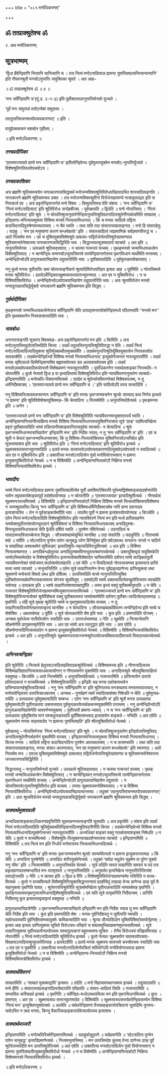 +++
title = "०८५ मनोधिकरणम्"

+++


## ॐ तत्प्राक्श्रुतेश्च ॐ

२. अथ मनोधिकरणम्

## **सूत्रभाष्यम्**

‘द्विधा हैवेन्द्रियाणि नित्यानि चानित्यानि च । तत्र नित्यं मनोऽनादित्वान्न ह्यमनाः पुमांस्तिष्ठत्यनित्यान्यन्यानि’ इति गौपवनश्रुतौ मनसोऽनुत्पत्तिः सयुक्तिका श्रूयते । अत आह–

॥ ॐ तत्प्राक्श्रुतेश्च ॐ ॥ ४ ॥

‘मनः सर्वेन्द्रियाणि च’(मुं.उ. २-१-३) इति पूर्वोक्तत्वान्नानुत्पत्तिर्मनसो युज्यते ।

‘पूर्वं मनः समुत्पन्नं ततोऽन्येषां समुद्भवः ।

तदनुत्पत्तिवचनमल्पोपचयकारणात्’ ॥ इति ।

वायुप्रेाक्तवचनं चशब्देन गृहीतम् ।

॥ इति मनोऽधिकरणम् ॥

### ***तत्त्वप्रदीपिका***

‘एतस्माज्जायते प्राणो मनः सर्वेन्द्रियाणि च’ इतीतरेन्द्रियेभ्यः पूर्वमुत्पत्त्युक्तेन मनसोऽ-नुत्पत्तिर्युज्यते । विशेषश्रुतिगतिरल्पोपचयोऽत्र ।

### ***तत्त्वप्रकाशिका***

अत्र ब्रह्मणि श्रुतिसमन्वयेन जगत्कारणत्वसिद्ध्यर्थं मनोजन्मविषयश्रुतिविरोधपरिहारादस्ति शास्त्रादिसङ्गतिः । जगत्कारणे ब्रह्मणि श्रुतिसमन्वय उक्तः । तत्र मनोजन्मविषयश्रुतीनां विरोधेनाप्रामाण्ये नासावुपपद्यत इति स निराकार्य एव । अत्र प्रकृतेन्द्रियान्तर्गतं मनो विषयः । किमुत्पत्तिमन्न वेति संशयः । ‘मनः सर्वेन्द्रियाणि च’ ‘नित्यं मनोऽनादित्वात्’ इति श्रुतिविरोधः सन्देहबीजम् । पूर्वपक्षयति ॥ द्विधेति ॥ मनो नोत्पत्तिमत् । ‘नित्यं मनोऽनादित्वात्’ इति श्रुतेः । न चोत्पत्तिश्रुत्यनुसारेणेन्द्रियानुत्पत्तिश्रुतिवदनादित्वश्रुतेर्गौणार्थत्वमिति साम्प्रतम् । इन्द्रियाणा-मनित्यत्वमुक्त्वा विशिष्य मनसो नित्यत्वाभिधानात् । किं च मनसः सादित्वे तद्विना कदाचिदनादिपुरुषेणावस्थातव्यम् । न चैवं भवति । तथा सति तदा संसाराभावप्रसङ्गात् । मनो हि संसारहेतुः । यदाहुः । ‘मन एव मनुष्याणां कारणं बन्धमोक्षयोः’ इति । संसारसादित्वं त्वप्रामाणिकं सर्वप्रमाणविरुद्धं च । अतो नित्यमेव मनः । एवं च युक्तियुक्तविशेषश्रुतेः प्राबल्या-त्तद्विरोधेनोत्पत्तिश्रुतेरप्रामाण्यान्न श्रुतिसमन्वयेनेश्वरस्य जगत्कारणत्वसिद्धिरिति भावः । सिद्धान्तयत्सूत्रमवतार्य व्याचष्टे ॥ अत इति ॥ नानुत्पत्तिर्मनसः । उत्पन्नत्वे श्रुतिसद्भावात् । न चास्या गत्यन्तरं वाच्यम् । पृथङ्मनसो जन्माभिधायकत्वेन विशेषश्रुतित्वात् । न चान्येन्द्रिय-वन्मनसोऽप्युत्पत्तिमत्त्वे तस्येन्द्रियान्तर्गतस्य पृथगभिधानं व्यर्थमिति मन्तव्यम् । अन्येन्द्रियेभ्योऽपि प्रागुत्पन्नत्वाभिप्रायेण तदुपपत्तेरिति भावः ॥ पूर्वोक्तत्वादिति ॥ पूर्वमुत्पन्नतयोक्तत्वात् ।

ननु कुतो मनसः पूर्वोत्पत्तिः कथं चोत्पत्त्यङ्गीकारे श्रुत्यादिविरोधपरिहार इत्यत आह ॥ पूर्वमिति ॥ नोत्पत्तिमत्वे मनसः श्रुतिविरोधः । प्रलयेऽपीन्द्रियवत्सूक्ष्मस्वरूपसत्ताभ्युपगमात् । अत एव न युक्तिविरोधः । न च विशिष्योक्तिविरोधः । अन्येन्द्रियेभ्योऽल्पोपचयाभिप्रायेण तदुपपत्तेरिति भावः । अतः श्रुत्यविरोधेन मनसो भगवदुत्पन्नत्वसिद्धेर्युक्तो जगत्कारणे ब्रह्मणि श्रुतिसमन्वय इति सिद्धम् ।

### ***गुर्वर्थदीपिका***

पृथङ्मनसो जन्माभिधायकत्वेनेत्यत्र सर्वेन्द्रियाणि चेति उत्पद्यमानतयोक्तेन्द्रियमध्ये पठितस्यापि ‘‘मनसो मन’’ इति पृथक्कथनेन निरवकाशत्वादिति भावः ।

### ***भावबोधः***

अनन्तरसङ्गतिं सूचयन् विषयमाह– अत्र प्रकृतेन्द्रियान्तर्गतं मन इति ॥ किमिति ॥ अत्र मनोऽनुत्पत्तिमदुतोत्पत्तिमदिति चिन्ता । तदर्थं तदुत्पत्तिरनुत्पत्तिश्रुतिविरुद्धा न वेति । तदर्थं नित्यं मनोऽनादित्वादित्यादियुक्त्या श्रुतिर्मुख्यार्थोतामुख्यार्थेति । तदर्थमनुत्पत्तिश्रुतिर्युक्तियुक्तत्वेन निरवकाशोत सावकाशेति । तदर्थमन्येन्द्रियेभ्यो विशिष्य मनसो नित्यत्वाभिधानात्’ इत्युक्तेर्गत्यन्तरं नास्त्युतास्तीति । तदर्थं मनसः सृष्टिकाले किमिन्द्रियाणामिव बह्ववयवोपचय उत अल्पावयवोपचय इति । तदर्थं मनसोऽवयवोपचयादिरूपोत्पत्तौ विशेषप्रमाणं नास्त्युतास्तीति । पूर्वाधिकरणेन गतार्थताशङ्कां निरस्यति– न चोत्पत्तीति ॥ कुतो नेत्यतो द्विधा ह वा इत्यादिभाष्यं विशेषश्रुतिविरोध इति न्यायविवरणानुसारेण व्याचष्टे– इन्द्रियाणामिति ॥ मनोव्यति-रिक्तानामित्यर्थः । एतदेव च श्रुतेर्न्यायविवरणोक्तं विशेषरूपत्वम्, न तु धर्मनिर्देशमात्रम् । ‘एतस्माज्जायते प्राणो मनः सर्वेन्द्रियाणि च ।’ इति सादित्वेऽपि तस्य सत्त्वादिति ।

ननु विशिष्यनित्यत्ववचनवन्मनः सर्वेन्द्रियाणि च’ इति मनसः पृथग्जन्मवचनेन श्रुत्योः साम्यात् कथं निर्णय इत्यतो ‘न ह्यमना’ इति श्रुतिविशेषोक्तयुक्तिमाह– किं चेत्यादिना ॥ नित्यमेवेति ॥ अनुत्पत्तिमदेवेत्यर्थः ॥ पृथङ्मनस इति ॥ अनेन ।

‘एतस्माज्जायते प्राणो मनः सर्वेन्द्रियाणि च’ इति विशेषश्रुतिरिति न्यायविवरणमप्युक्ततात्पर्यं भवति । अन्येन्द्रियाण्यनित्यानीत्याक्षिप्य मनसो विशिष्य नित्यत्वाभिधानरूपयुक्तिनिरासाय सूत्रे ‘प्राक्’ पदमित्यभिप्रेत्य प्रवृत्तं पूर्वोक्तत्वादिति भाष्यं तन्निरसनीयशङ्कानिरासपूर्वकं व्याचष्टे– न चेत्यादिना ॥ श्रुतेः पृथग्जन्माभिधानमात्राभिप्रायेण‘ इन्द्रियाणि मनः’ इति निर्देशः स्यात्; न तु ‘मनः सर्वेन्द्रियाणि च’ इति । एवं च श्रुतौ न केवलं पृथग्जन्माभिधानमात्रम्; किं तु विशिष्य-नित्यत्वोक्तिरूप युक्तिनिरासोऽप्यभिप्रेत इति सूत्रभाष्याशय इति भावः ॥ श्रुतिविरोध इति ॥ ‘नित्यं मनोऽनादित्वात्’ इति श्रुतिविरोध इत्यर्थः ॥ सूक्ष्मस्वरूपसत्ताभ्युपगमादिति ॥ प्रलये मनसः सत्त्वाभावेऽल्पोपचयकारणादित्युक्तोऽल्पोपचयो न स्यादित्यर्थः ॥ अत एव न युक्तिविरोध इति ॥ उक्तरीत्या मनसोऽनादित्वेन पुंसो मनोवियोगाभावान् न ह्यमना इत्युक्तयुक्तिविरोधो नेत्यर्थः ॥ न च विशिष्येति ॥ अन्येन्द्रियाण्यनित्यकोटौ निक्षिप्य मनसो विशिष्यनित्यत्वोक्तिविरोध इत्यर्थः ।

### ***भावदीपः***

भाष्ये नित्यं मनोऽनादित्वान्न ह्यमनाः पुमांस्तिष्ठतीत्येव पूर्तौ अवशिष्टोक्तिरपि पूर्वस्माद्विशेषशङ्काप्रदर्शनपरेति भावेन तद्व्यावर्त्यशङ्कापूर्वं तदंशोपयोगमाह ॥ न चोत्पत्तीति ॥ ‘एतस्माज्जायत’ इत्यादिश्रुतीत्यर्थः । गौणार्थत्वं सूक्ष्ममनःपरत्वमित्यर्थः ॥ विशिष्येति ॥ इन्द्रियाण्यनित्यकोटौ निक्षिप्य विशिष्य मनसो नित्यत्वोक्तिरूपविशेषश्च न जन्मश्रुतावस्ति किन्तु ‘मनः सर्वेन्द्रियाणि च’ इति विशिष्यधर्मिनिर्देशमात्रमेव नापि प्राणा एवानादय इत्यत्राप्यस्ति । तेन न पूर्वसाङ्कर्यमपीति भावः । तावतैव पूर्तौ न ह्यमना इत्यंशस्योपयोगमाह ॥ किञ्चेति ॥ एतेन नित्यं मनोऽनादित्वादिति विशेषश्रुतिविरोध इति न्यायविवरणे नित्यं मन इति मध्ये प्रतीकग्रहणेन भाष्योक्तपूर्वोत्तरांशयोरप्युपादानं श्रुतेर्विशेषत्वं च विशिष्य नित्यत्वाभिधायकत्वम् अनादिपुरुषा-विनाभूतत्वाभिधायकत्वं चेति द्वेधेति दर्शितं भवति । पुरुषेण जीवेनेत्यर्थः । तदनादित्वं च यावदात्मभावित्वाच्चेत्यत्र सिद्धम् । सौत्रचशब्दार्थसूचितं व्यनक्ति ॥ तदा संसारेति ॥ यदाहुरिति ॥ गीताभाष्ये षष्ठे ॥ सर्वेति ॥ सोऽनादिना पुण्येन पापेन चानुबद्धः परेण विनिर्मुक्त इति एषोऽश्वत्थः सनातनः नान्तो न चादिर्न च सम्प्रतिष्ठा अश्वत्थमेनं सुविरूढम्’ इत्यादिश्रुति-स्मृत्यादिविरुद्धमित्यर्थः ॥ अत इति ॥ विशिष्य नित्यत्वश्रवणात् । अनादिबन्धहेतुतया अनादिपुरुषामविनाभूतत्वश्रवणाच्चेत्यर्थः । उक्तयुक्तिद्वयं सयुक्तिकेति भाष्येऽभिमतमेतदेव च विशेषश्रुतिविरोध इत्यन्यत्रोक्तविशेषपदेन चाभिमतमिति दर्शयन् भाष्ये काङ्क्षितपूर्त्यै न्यायविवरणोक्तं संयोजयन् फलोक्त्योपसंहरति ॥ एवं चेति ॥ न वियदित्यतो नोत्पत्त्यसम्भव इत्यस्यात्र प्राप्तिं मत्वा भाष्यं व्याचष्टे ॥ नानुत्पत्तिरिति ॥ एतेन सूत्रे तत्प्रागित्यनेन तेभ्यः पूर्वप्रकृतप्राणेभ्यः प्रागित्युक्त्या तथा श्रूयमाणो मनोरूपो विषयो लब्ध इति दर्शितम् । उत्पत्तिमदिति वाच्ये नानुत्पत्तिरित्युक्तिः पूर्वोक्तोत्पत्त्याक्षेपनिरासकत्वमस्य योगस्य सूचयितुम् । एवमग्रेऽपि भाष्ये उक्तत्वादित्येतच्छ्रुतेरित्यस्य व्याख्येति भावेनाह ॥ उत्पन्नत्व इति ॥ भाष्ये तत्प्रागित्यंशव्याख्यापूर्वेति । तस्य कृत्यं वक्तुं पूर्वोक्तमनुवदति ॥ न चेति ॥ गत्यन्तरं विशेषश्रुतिविरोधेनाप्रामाण्यमित्युक्तगत्यन्तरमित्यर्थः । ‘एतस्माज्जायते प्राणो मनः सर्वेन्द्रियाणि च’ इति विशेषश्रुतेरित्यन्यत्रोक्तं श्रुतेर्विशेषत्वं वक्तुं पूर्वोक्तत्वरूपं भाष्योक्तमेवेति दर्शयन् पूर्वोक्त-त्वादित्येतद्भावमाह ॥ पृथगिति ॥ तर्हि सूत्रे पृथक् श्रुतेरिति भाष्ये च पृथगुक्तत्वादित्येव वाच्यम् । न तु तत्प्रागित्यादिरूपेणेत्यतस्तत्कृत्यं व्यनक्ति ॥ न चेत्यादिना ॥ सौत्रतच्छब्दार्थविवरण-मन्येन्द्रियेभ्य इति भाष्ये च शेषोक्तिः । अक्षरार्थमाह ॥ पूर्वेति ॥ सूत्रे चोत्पन्नतयेति शेष इति भावः । कुत इति ॥ प्रमाणादिति योज्यम् । अन्यथा पूर्वार्धस्य नातीवोपयोगः स्यादिति भावः । उत्तरार्धभावमाह ॥ नेति ॥ सूक्ष्मेति ॥ नित्यान्येतानि सौक्ष्म्येणेति प्रागुक्तस्मृतेरिति भावः । अत एव भाष्ये अत्र तदनुद्धार इति भावः । अत एवेति ॥ सौक्ष्म्येणानादिनित्यत्ववादेन न ह्यमना इत्युक्तयुक्तिविरोधो नेत्यर्थः ॥ विशिष्येति ॥ विशिष्यनित्यत्वोक्तिविरोध इत्यर्थः ॥ अत इति ॥ अनुत्पत्तिश्रुतेः सूक्ष्ममनःपरत्वाज्जन्मश्रुतेरल्पोपचयविषयत्वादीशजत्वे विवादाभावाच्चेत्यर्थः ।

### ***अभिनवचन्द्रिका***

इति श्रुतेरिति ॥ नित्यत्वे हेतुतयाऽनादित्वप्रतिपादकश्रुतेरित्यर्थः ॥ विशिष्यमनस इति ॥ गौणानादित्वस्य विशिष्यप्रतिज्ञातनित्यत्वसाधकत्वायोगान् न गौणत्ववर्णनं युक्तमिति भावः । अनादित्वश्रुतेः श्रौतयुक्तिसाहित्यं वक्तुमाह – किञ्चेति ॥ अतो नित्यमेवेति ॥ अनुत्पत्तिमदेवेत्यर्थः ॥ गत्यन्तरमिति ॥ छत्रिन्यायेन उत्पत्तेः प्रतिपादकत्वं न वाच्यमित्यर्थः ॥ विशेषश्रुतित्वादिति ॥ इन्द्रियैः सह मनस एकोक्त्यभावेन छत्रिन्यायानर्हश्रुतित्वादित्यर्थः । ननु ‘मनः सर्वेन्द्रियाणि च’ इति श्रुतिगतस्य मनःशब्दस्य मनस्तत्त्वपरत्वात्, न मनोरूपेन्द्रियस्य उत्त्पत्तिसाधकत्वम् । अन्यथा – पुनर्ग्रहणं व्यर्थं स्यादित्याशंक्य निषेधति न चेति ॥ पूर्वमुत्पन्न-तयेति ॥ उत्पन्नतया पूर्वमुक्तत्वादिति सम्बन्धः । एतेन ‘मनः सर्वेन्द्रियाणि च’ इति श्रुतौ मनस उत्पन्नतया पूर्वमुक्तत्वेऽपि पूर्वोत्पन्नतया उक्त्यभावात् पूर्वमुत्पन्नतयेत्यर्थकथनमयुक्तमिति परास्तम् । ननु अन्येन्द्रियेभ्योऽपि प्रागुत्पन्नत्वाभिप्रायेणेति भाववर्णनमयुक्तम् । पूर्वोत्पत्तौ प्रमाणा-भावात् । न च ‘मनः सर्वोन्द्रियाणि च’ इति उत्पन्नतया पूर्वमुक्तिरेव मानं पश्चादुत्पन्नस्यापि पूर्वोक्तिसम्भवाद् इत्याशयेन शङ्कते – नन्विति ॥ अत एवेति ॥ सूक्ष्मरूपेण मनसः सद्भावादेव ‘न ह्यमानाः पुमांस्तिष्ठति’ इति श्रौतयुक्तिविरोधो नेत्यर्थः ।

पूर्वपक्षस्तु – नोत्पत्तिर्मनसः ‘नित्यं मनोऽनादित्वात्’ इति श्रुतेः । न चोत्पत्तिश्रुत्यनुसारेण इन्द्रियोत्पत्तिश्रुतिवद् अनादित्वश्रुतेर्गौणार्थवर्णनं युक्तमिति वाच्यम् । इन्द्रियाणामनित्यत्वमुक्त्वा विशिष्य मनसो नित्यत्वाभिधानात् । किञ्च मनसः । सादित्वे तद्विना कदाचिदनादिना पुरुषेण अवस्थातव्यम् । न च तत्सम्भवति । तथा सति तदा संसाराभावप्रसङ्गात्, मनसः संसार-कारणत्वात्, ‘मन एव मनुष्याणां कारणं बन्धमोक्षयोः’ इति स्मरणात् । अतो नित्यमेव मनः । एवञ्च युक्तियुक्तविशेषश्रुतेः प्राबल्यात् तद्विरोधेनोत्पत्तिश्रुतेरप्रामाण्या न्न श्रुतिसमन्वयेनेेश्वरस्य जगत्कारणत्वसिद्धिरिति ।

सिद्धान्तस्तु – नानुत्पत्तिर्मनसो युज्यते । उत्पन्नत्वे श्रुतिसद्भावात् । न चास्या गत्यन्तरं वाच्यम् । पृथक् मनसो जन्माभिधायकत्वेन विशेषश्रुतित्वात् । न चान्येन्द्रियवन् मनसोऽप्युत्पत्तिमत्त्वे तस्येन्द्रियान्तर्गतस्य पृथगभिधानं व्यर्थमिति वाच्यम् । अन्येन्द्रियेभ्योऽपि प्रागुत्पन्नत्वाभिप्रायेण तदुपपत्तेः । न चोत्पत्तिमत्त्वेऽनुत्पत्तिश्रुतिविरोध इति वाच्यम् । तस्याः सूक्ष्मरूपमनोविषयत्वात् । न च विशिष्य नित्यत्वोक्तिविरोधः । अन्येन्द्रियेभ्योऽल्पोपचयाभिप्रायत्वात्तस्याः । तदुक्तं ‘तदनुत्पत्तिवचनमल्पोपचयकारणात्’ इति । अतः श्रुत्यविरोधेन मनसो भगवदुत्पन्नत्वसिद्धेर्युक्तो जगत्कारणे ब्रह्मणि श्रुतिसमन्वय इति सिद्धम् ।

### ***वाक्यार्थमुक्तावली***

अभ्यधिकाशङ्कयाऽधिकरणप्रवृत्तिरिति सूचयन्ननन्तरसङ्गतिं सूचयति ॥ अत्र प्रकृतेति ॥ संशय इति तदर्थं नित्यं मनोऽनादित्वादिति श्रुतिर्मुख्यार्थोतेन्द्रियानादित्वश्रुतिवद्गौणीति चिन्ता । तदर्थमन्येन्द्रियेभ्यो विशिष्य मनसो नित्यत्वाभिधानादित्युक्तेर्गत्यन्तरं नास्त्युतास्तीति । अभ्यधिकां शङ्कां वक्तुं गतार्थतामाशङ्क्य निषेधति ॥ न चेति ॥ कुतो न वाच्यमित्यर्थः । विशेषश्रुति-रित्युक्तन्यायप्रदर्शनपरतया व्याचष्टे ॥ इन्द्रियाणामिति ॥ विशिष्येति ॥ तत्र नित्यं मन इति निर्धार्य मनोमात्रस्य नित्यत्वाभिधानादित्यर्थः ।

ननु ‘मनः सर्वेन्द्रियाणि च’ इति मनसः पृथग्जन्मवचनेन श्रुत्योः साम्यमेवेत्यतो न ह्यमना इत्युक्त्यन्तरमाह ॥ किं चेति ॥ अनादिना पुरुषेणेति ॥ अनादितः शरीरयुक्तेनेत्यर्थः । तदुक्तं ‘सर्वदा स्थूलेन सूक्ष्मेण वा पुरेण युक्तो ननु जीवः’ इति ॥ नित्यत्वमेवेति ॥ अनुत्पत्तिमदेव चेत्यर्थः । सूत्रे तदिति व्यस्तं तत्प्रागिति समस्तं च पदं तत्र प्रकृतप्राणपदसम्बन्धायितं मनः परामृश्यते ॥ नानुत्पत्तिमदिति ॥ अनुवर्तत इत्यभिप्रेत्य नानुत्पत्तिरितित्यंशं तावद्योजयति ॥ नेति ॥ न चास्या इति ॥ द्विधा ह वैति ॥ विशेषश्रुतिविरोधेनाप्रामाण्यमेव गतिरिति न वाच्य-मित्यर्थः । कुतो न वाच्यमित्यतो विशेषश्रुतिरित्युक्तसिद्धान्तन्यायं प्रदर्शयितुं तत्प्राक् तेभ्यः प्राणेभ्यः प्राक् पूर्वं तैः सहानुक्त्वा पृथगिति यावत् । श्रुतेरुत्पत्तिश्रुतेरिति सूत्रार्थमभिप्रेत्य पूर्वोत्पन्नत्वादिति भाष्यार्थमाह पृथगिति । पृथङ्नित्यत्ववत्पृथगुत्पत्यभिधानाद्विशेषश्रुतित्वमित्यर्थः । एवं सति सूत्रे तत्पृथगिति निर्देष्टव्यम् । प्रागिति निर्देशस्तु कुत इत्यतस्तद्व्यावृत्यं वक्तुमाह ॥ नन्विति ॥

प्रागुत्पन्नत्वाभिप्रायेणेति ॥ पृथग्जन्माभिधानमात्राभिप्राये इन्द्रियाणि मन इति निर्देशः स्यान्न तु मनः सर्वेन्द्रियाणि चेति निर्देश इति भावः । कुत इति प्रमाणादिति शेषः । मनसः पूर्वनिर्देशस्तु न पूर्वोत्पत्तिं गमयति । सहोत्पन्नस्यापि पूर्वनिर्देशसम्भवादुक्तेः क्रमिकत्वादिति भावः । श्रुत्या-दीत्यादिपदेन युक्तिविशिष्टोक्त्योर्गृहणम् । इत्यत आह इत्यतः प्रागित्युक्त्या सूचिते विरोधत्रय-परिहारे च शब्दसमुच्चितप्रमाणमुपन्यसतीत्यर्थः । सूत्रे तत्प्रागित्युक्त्या पूर्वोत्पन्नत्वेनाल्पोपचयः पश्चादुत्पन्नानां बहूपचयश्च सूचितः । तेनैव विरोधत्रयं परिहृतमित्याह ॥ नोत्पत्तीति ॥ नित्यं मनोऽनादित्वादिति श्रुतिविरोध इत्यर्थः । कुतो नेत्यतः सूक्ष्मरूपेण सतामल्पोपचया-विवक्षयाऽनादित्वश्रुत्युत्पत्तेरित्याह ॥ प्रलयेऽपीति ॥ प्रलये मनसः सूक्ष्मस्य सत्वभावे कस्योपचयः स्यादिति भावः ॥ तत एव न युक्तीति ॥ उक्तरीत्या मनसोऽनादित्वेनोपचितां शवियोगेऽपि मनोवियोगाभावान्न ह्यमना इत्युक्तिविरोधो नेत्यर्थः ॥ न च विशिष्येति ॥ अन्येन्द्रियाण्य-नित्यकोटौ निक्षिप्य मनसो विशिष्यमित्यत्रोक्तिविरोध इत्यर्थः ।

### ***वाक्यार्थविवरणं***

साम्प्रतमिति ॥ ‘साम्प्रतं युक्तमद्यापि’ इत्यमरः ॥ तदेति ॥ मनो विहायावस्थानसमय इत्यर्थः । तदुपपादयति ॥ मनो हीति ॥ संसाराभावप्रसङ्गादित्यत्रेष्टापत्तिं परिहरति ॥ संसार-सादित्वं त्विति ॥ गत्यन्तरमिति ॥ सम्भावितः कश्चिदर्थ इत्यर्थः ॥ पृथगिति ॥ सर्वेन्द्रिय-मध्येऽस्थापयित्वा मन इति पृथगभिधानमित्यर्थः ॥ कुतः । प्रमाणात् । अत एव । सूक्ष्मस्वरूप-सत्ताभ्युपगमादेव ॥ विशिष्येति ॥ सूक्ष्मस्वरूपसत्तयेतरेन्द्रियसाम्येन विशिष्य ‘नित्यं मनः’ इत्युक्तिरयुक्तेत्यर्थः ॥ अल्पेति ॥ यथेतरेन्द्रियाणां तैजसाहङ्कारोपचितानां भूतादिभिः पुनरुप-चयोऽस्ति न तथा मनसः, किन्तु वैकारिकाहङ्कारादेवेत्यल्पोपचय इत्याशयः ।

### ***वाक्यार्थमञ्जरी***

इन्द्रियाणामिति ॥ मनोव्यतिरिक्तेन्द्रियाणामित्यर्थः । यदाहुर्वायुपुराणे ॥ सर्वप्रमाणेति ॥ ‘सोऽनादिना पुण्येन पापेन चानुबद्धः’ इत्यादिप्रमाणेत्यर्थः । नित्यमनुत्पत्तिमत् । मन उत्पत्तिमदेव कुतस् तेभ्यः प्राणेभ्यः प्राक् पूर्वं श्रुतेरेतस्मादिति मन उत्पत्तिश्रुतेरित्यर्थः ॥ अत एवेति ॥ उक्तरीत्या मनसोऽनादित्वेन पुंसो वियोगाभावान् न ह्यमनाः पुमांस्तिष्ठतीत्युक्तयुक्तिविरोधो नेत्यर्थः ॥ न च विशेष्येति ॥ अन्येन्द्रियाण्यनित्यकोटौ निक्षिप्य विशेष्यमनसो नित्यत्वोक्तिविरोध इत्यर्थः ।

॥ इति मनोऽधिकरणम् ॥

